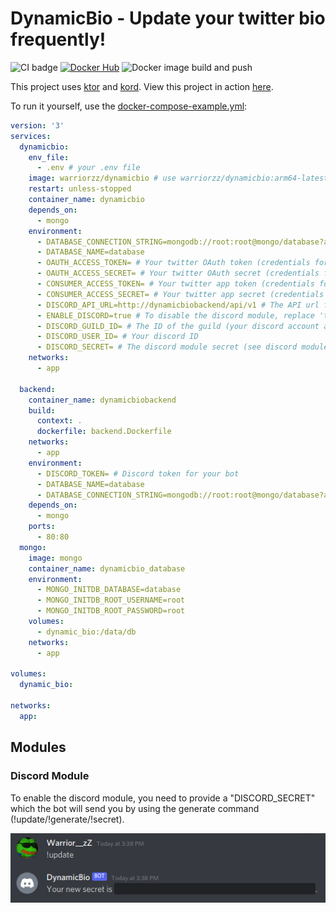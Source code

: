 # DynamicBio - Update your twitter bio frequently!
![CI badge](https://github.com/warriorzz/dynamicbio/workflows/CI/badge.svg) [![Docker Hub](https://img.shields.io/docker/pulls/warriorzz/dynamicbio.svg)](https://hub.docker.com/r/warriorzz/dynamicbio)  ![Docker image build and push](https://github.com/warriorzz/DynamicBio/actions/workflows/docker.yml/badge.svg)

This project uses [ktor](https://github.com/ktorio/ktor) and [kord](https://github.com/kordlib/kord).
View this project in action [here](https://twitter.com/warrior__zz).

To run it yourself, use the [docker-compose-example.yml](https://github.com/warriorzz/DynamicBio/blob/main/docker-compose-example.yml):
```yml
version: '3'
services:
  dynamicbio:
    env_file:
      - .env # your .env file
    image: warriorzz/dynamicbio # use warriorzz/dynamicbio:arm64-latest for arm64
    restart: unless-stopped
    container_name: dynamicbio
    depends_on:
      - mongo
    environment:
      - DATABASE_CONNECTION_STRING=mongodb://root:root@mongo/database?authSource=admin
      - DATABASE_NAME=database
      - OAUTH_ACCESS_TOKEN= # Your twitter OAuth token (credentials for user access)
      - OAUTH_ACCESS_SECRET= # Your twitter OAuth secret (credentials for user access)
      - CONSUMER_ACCESS_TOKEN= # Your twitter app token (credentials for app access)
      - CONSUMER_ACCESS_SECRET= # Your twitter app secret (credentials for app access)
      - DISCORD_API_URL=http://dynamicbiobackend/api/v1 # The API url for the discord module
      - ENABLE_DISCORD=true # To disable the discord module, replace 'true' with 'false'
      - DISCORD_GUILD_ID= # The ID of the guild (your discord account and your bot must be joined)
      - DISCORD_USER_ID= # Your discord ID
      - DISCORD_SECRET= # The discord module secret (see discord module section)
    networks:
      - app

  backend:
    container_name: dynamicbiobackend
    build:
      context: .
      dockerfile: backend.Dockerfile
    networks:
      - app
    environment:
      - DISCORD_TOKEN= # Discord token for your bot
      - DATABASE_NAME=database
      - DATABASE_CONNECTION_STRING=mongodb://root:root@mongo/database?authSource=admin
    depends_on:
      - mongo
    ports:
      - 80:80
  mongo:
    image: mongo
    container_name: dynamicbio_database
    environment:
      - MONGO_INITDB_DATABASE=database
      - MONGO_INITDB_ROOT_USERNAME=root
      - MONGO_INITDB_ROOT_PASSWORD=root
    volumes:
      - dynamic_bio:/data/db
    networks:
      - app

volumes:
  dynamic_bio:

networks:
  app:
```

## Modules

### Discord Module

To enable the discord module, you need to provide a "DISCORD_SECRET" which the bot will send you by using the generate command (!update/!generate/!secret).

![Update command](docs/update_command.png?raw=true)